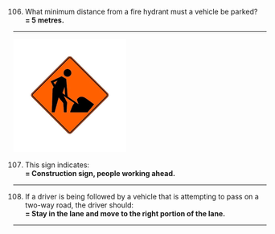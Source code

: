 106. What minimum distance from a fire hydrant must a vehicle be parked?  
     **= 5 metres.**
---
![construction](https://github.com/tamunoWoks/drivers_assessment/blob/main/images/construction.png)

107. This sign indicates:  
     **= Construction sign, people working ahead.**
---
108. If a driver is being followed by a vehicle that is attempting to pass on a two-way road, the driver should:  
     **= Stay in the lane and move to the right portion of the lane.**
---
